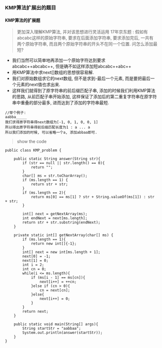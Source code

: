 ### KMP算法扩展出的题目
#### KMP算法的扩展题
> 更加深入理解KMP算法, 并对该思想进行灵活运用
> 17年京东题 : 假如有abcabc这样的原始字符串, 要求在后面添加字符串, 要求添加完后, 一共有两个原始字符串, 而且两个原始字符串的开头不在同一个位置. 问怎么添加最短? 

- 我们当然可以简单地再添加一个原始字符达到要求  
abcabc++abcabc++, 但是确不如这样添加短abcabc++abc++
- 用KMP算法中求next[]数组的思想很容易解. 
- 我们对原始数组求它的next数组, 但不是求到-最后一个元素, 而是要把最后一个元素的next值也求出来. 
- 这样我们就得到了原字符串的前后缀匹配子串, 添加的时候我们利用KMP算法的思路, 从前匹配子串开始添加, 这样保证了添加后的第二重复字符串在原字符串中重叠的部分最多, 进而达到了添加的字符串最短. 

```
//举个例子:
aabba_____
我们求得原字符串得next数组为[-1, 0, 1, 0, 0, 1]
所以得出原字符串得前后缀匹配长度为1 : a ... a
所以我们添加的时候, 可以省略一个a, 添加abbaa即可. 
```
> show the code

```
public class KMP_problem {

    public static String answer(String str){
        if (str == null || str.length() == 0){
            return "";
        }
        char[] ms = str.toCharArray();
        if (ms.length == 1) {
            return str + str;
        }
        if (ms.length == 2){
            return ms[0] == ms[1] ? str + String.valueOf(ms[1]) : str + str;
        }

        int[] next = getNextArray(ms);
        int endNext = next[ms.length];
        return str + str.substring(endNext);
    }

    private static int[] getNextArray(char[] ms) {
        if (ms.length == 1){
            return new int[]{-1};
        }
        int[] next = new int[ms.length + 1];
        next[0] = -1;
        next[1] = 0;
        int i = 2;
        int cn = 0;
        while(i <= ms.length){
            if (ms[i - 1] == ms[cn]){
                next[i++] = ++cn;
            }else if (cn > 0){
                cn = next[cn];
            }else{
                next[i++] = 0;
            }
        }
        return next;
    }

    public static void main(String[] args){
        String startStr = "aabbaa";
        System.out.println(answer(startStr));
    }
}
```
